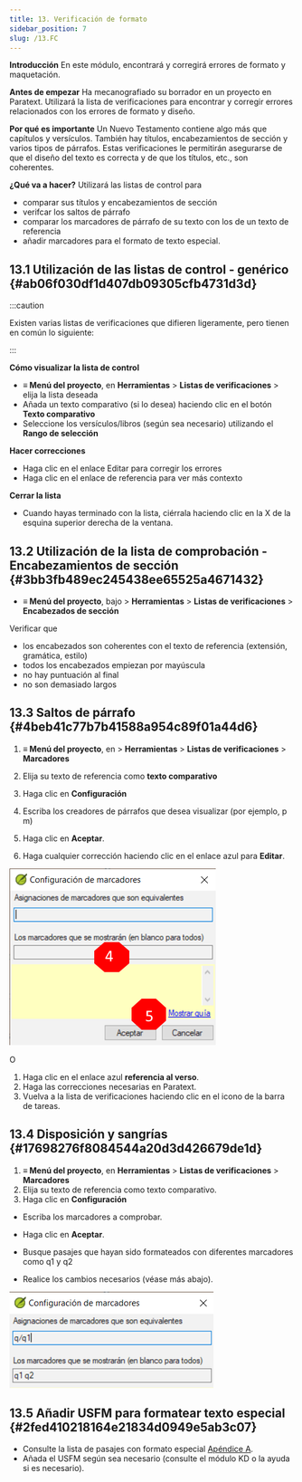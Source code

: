 ```yaml
---
title: 13. Verificación de formato
sidebar_position: 7
slug: /13.FC
---
```


**Introducción** En este módulo, encontrará y corregirá errores de formato y maquetación.

**Antes de empezar** Ha mecanografiado su borrador en un proyecto en Paratext. Utilizará la lista de verificaciones para encontrar y corregir errores relacionados con los errores de formato y diseño.

**Por qué es importante** Un Nuevo Testamento contiene algo más que capítulos y versículos. También hay títulos, encabezamientos de sección y varios tipos de párrafos. Estas verificaciones le permitirán asegurarse de que el diseño del texto es correcta y de que los títulos, etc., son coherentes.

**¿Qué va a hacer?** Utilizará las listas de control para

- comparar sus títulos y encabezamientos de sección
- verifcar los saltos de párrafo
- comparar los marcadores de párrafo de su texto con los de un texto de referencia
- añadir marcadores para el formato de texto especial.

## 13.1 Utilización de las listas de control - genérico {#ab06f030df1d407db09305cfb4731d3d}

:::caution

Existen varias listas de verificaciones que difieren ligeramente, pero tienen en común lo siguiente:

:::

**Cómo visualizar la lista de control**

- **≡ Menú del proyecto**, en **Herramientas** &gt; **Listas de verificaciones** &gt; elija la lista deseada
- Añada un texto comparativo (si lo desea) haciendo clic en el botón **Texto comparativo**
- Seleccione los versículos/libros (según sea necesario) utilizando el **Rango de selección**

**Hacer correcciones**

- Haga clic en el enlace Editar para corregir los errores
- Haga clic en el enlace de referencia para ver más contexto

**Cerrar la lista**

- Cuando hayas terminado con la lista, ciérrala haciendo clic en la X de la esquina superior derecha de la ventana.

## 13.2 Utilización de la lista de comprobación - Encabezamientos de sección {#3bb3fb489ec245438ee65525a4671432}

- **≡ Menú del proyecto**, bajo &gt; **Herramientas** &gt; **Listas de verificaciones** &gt; **Encabezados de sección**

Verificar que

- los encabezados son coherentes con el texto de referencia (extensión, gramática, estilo)
- todos los encabezados empiezan por mayúscula
- no hay puntuación al final
- no son demasiado largos

## 13.3 Saltos de párrafo {#4beb41c77b7b41588a954c89f01a44d6}

<div class='notion-row'>
<div class='notion-column' style={{width: 'calc((100% - (min(32px, 4vw) * 1)) * 0.5)'}}>

1. **≡ Menú del proyecto**, en > **Herramientas** > **Listas de verificaciones** > **Marcadores**

2. Elija su texto de referencia como **texto comparativo**

3. Haga clic en **Configuración**

4. Escriba los creadores de párrafos que desea visualizar
   (por ejemplo, p m)

5. Haga clic en **Aceptar**.

6. Haga cualquier corrección haciendo clic en el enlace azul para **Editar**.

</div><div className='notion-spacer'></div>

<div class='notion-column' style={{width: 'calc((100% - (min(32px, 4vw) * 1)) * 0.5)'}}>

![](./1428959575.png)

</div><div className='notion-spacer'></div>
</div>

O

1. Haga clic en el enlace azul **referencia al verso**.
2. Haga las correcciones necesarias en Paratext.
3. Vuelva a la lista de verificaciones haciendo clic en el icono de la barra de tareas.

## 13.4 Disposición y sangrías {#17698276f8084544a20d3d426679de1d}

1. **≡ Menú del proyecto**, en **Herramientas** &gt; **Listas de verificaciones** &gt; **Marcadores**
2. Elija su texto de referencia como texto comparativo.
3. Haga clic en **Configuración**

<div class='notion-row'>
<div class='notion-column' style={{width: 'calc((100% - (min(32px, 4vw) * 1)) * 0.5)'}}>

- Escriba los marcadores a comprobar.

- Haga clic en **Aceptar**.

- Busque pasajes que hayan sido formateados con diferentes marcadores como q1 y q2

- Realice los cambios necesarios (véase más abajo).

</div><div className='notion-spacer'></div>

<div class='notion-column' style={{width: 'calc((100% - (min(32px, 4vw) * 1)) * 0.5)'}}>

![](./1300191702.png)

</div><div className='notion-spacer'></div>
</div>

## 13.5 Añadir USFM para formatear texto especial {#2fed410218164e21834d0949e5ab3c07}

- Consulte la lista de pasajes con formato especial [Apéndice A](https://manual.paratext.org/Training-Manual/Appendix/A.st).
- Añada el USFM según sea necesario (consulte el módulo KD o la ayuda si es necesario).

